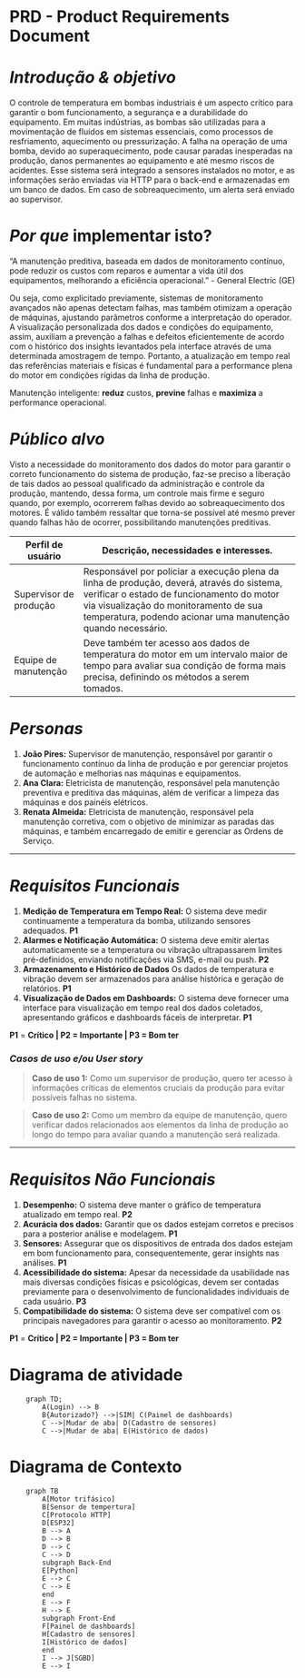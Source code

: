 # PRD - Product Requirements Document

# *Introdução & objetivo*

O controle de temperatura em bombas industriais é um aspecto crítico para garantir o bom funcionamento, a segurança e a durabilidade do equipamento. Em muitas indústrias, as bombas são utilizadas para a movimentação de fluidos em sistemas essenciais, como processos de resfriamento, aquecimento ou pressurização. A falha na operação de uma bomba, devido ao superaquecimento, pode causar paradas inesperadas na produção, danos permanentes ao equipamento e até mesmo riscos de acidentes. Esse sistema será integrado a sensores instalados no motor, e as informações serão enviadas via HTTP para o back-end e armazenadas em um banco de dados. Em caso de sobreaquecimento, um alerta será enviado ao supervisor.

# *Por que* implementar isto?

“A manutenção preditiva, baseada em dados de monitoramento contínuo, pode reduzir os custos com reparos e aumentar a vida útil dos equipamentos, melhorando a eficiência operacional.” -  General Electric (GE)

Ou seja, como explicitado previamente, sistemas de monitoramento avançados não apenas detectam falhas, mas também otimizam a operação de máquinas, ajustando parâmetros conforme a interpretação do operador. A visualização personalizada dos dados e condições do equipamento, assim, auxiliam a prevenção a falhas e defeitos eficientemente de acordo com o histórico dos insights levantados pela interface através de uma determinada amostragem de tempo. Portanto, a atualização em tempo real das referências materiais e físicas é fundamental para a performance plena do motor em condições rígidas da linha de produção.

Manutenção inteligente: **reduz** custos, **previne** falhas e **maximiza** a performance operacional. 

# ***Público alvo***

Visto a necessidade do monitoramento dos dados do motor para garantir o correto funcionamento do sistema de produção, faz-se preciso a liberação de tais dados ao pessoal qualificado da administração e controle da produção, mantendo, dessa forma, um controle mais firme e seguro quando, por exemplo, ocorrerem falhas devido ao sobreaquecimento dos motores. É válido também ressaltar que torna-se possível até mesmo prever quando falhas hão de ocorrer, possibilitando manutenções preditivas.

| **Perfil de usuário** | **Descrição, necessidades e interesses.** |
| --- | --- |
| Supervisor de produção | Responsável por policiar a execução plena da linha de produção, deverá, através do sistema, verificar o estado de funcionamento do motor via visualização do monitoramento de sua temperatura, podendo acionar uma manutenção quando necessário. |
| Equipe de manutenção | Deve também ter acesso aos dados de temperatura do motor em um intervalo maior de tempo para avaliar sua condição de forma mais precisa, definindo os métodos a serem tomados. |

# *Personas*

1. **João Pires:** Supervisor de manutenção, responsável por garantir o funcionamento contínuo da linha de produção e por gerenciar projetos de automação e melhorias nas máquinas e equipamentos.
2. **Ana Clara:** Eletricista de manutenção, responsável pela manutenção preventiva e preditiva das máquinas, além de verificar a limpeza das máquinas e dos painéis elétricos.
3. **Renata Almeida:** Eletricista de manutenção, responsável pela manutenção corretiva, com o objetivo de minimizar as paradas das máquinas, e também encarregado de emitir e gerenciar as Ordens de Serviço.

---

# *Requisitos Funcionais*

1. **Medição de Temperatura em Tempo Real:** O sistema deve medir continuamente a temperatura da bomba, utilizando sensores adequados. **P1**
3. **Alarmes e Notificação Automática:** O sistema deve emitir alertas automaticamente se a temperatura ou vibração ultrapassarem limites pré-definidos, enviando notificações via SMS, e-mail ou push. **P2**
4. **Armazenamento e Histórico de Dados** Os dados de temperatura e vibração devem ser armazenados para análise histórica e geração de relatórios. **P1**
3. **Visualização de Dados em Dashboards:** O sistema deve fornecer uma interface para visualização em tempo real dos dados coletados, apresentando gráficos e dashboards fáceis de interpretar. **P1**

**P1** = **Crítico | P2 = Importante | P3 = Bom ter**

### *Casos de uso e/ou User story*

> **Caso de uso 1:** Como um supervisor de produção, quero ter acesso à informações críticas de elementos cruciais da produção para evitar possíveis falhas no sistema.
> 

> **Caso de uso 2:** Como um membro da equipe de manutenção, quero verificar dados relacionados aos elementos da linha de produção ao longo do tempo para avaliar quando a manutenção será realizada.
> 

---

# *Requisitos Não Funcionais*

1. **Desempenho:** O sistema deve manter o gráfico de temperatura atualizado em tempo real. **P2**
2. **Acurácia dos dados:** Garantir que os dados estejam corretos e precisos para a posterior análise e modelagem. **P1**
3. **Sensores:** Assegurar que os dispositivos de entrada dos dados estejam em bom funcionamento para, consequentemente, gerar insights nas análises. **P1**
4. **Acessibilidade do sistema:** Apesar da necessidade da usabilidade nas mais diversas condições físicas e psicológicas, devem ser contadas previamente para o desenvolvimento de funcionalidades individuais de cada usuário. **P3**
5. **Compatibilidade do sistema:** O sistema deve ser compatível com os principais navegadores para garantir o acesso ao monitoramento. **P2**

**P1** = **Crítico | P2 = Importante | P3 = Bom ter**

# Diagrama de atividade

```mermaid
    graph TD;
        A(Login) --> B
        B{Autorizado?} -->|SIM| C(Painel de dashboards)
        C -->|Mudar de aba| D(Cadastro de sensores)
        C -->|Mudar de aba| E(Histórico de dados)   
```

# Diagrama de Contexto

```mermaid
    graph TB
        A[Motor trifásico]
        B[Sensor de tempertura]
        C[Protocolo HTTP]
        D[ESP32]
        B --> A
        D --> B
        D --> C
        C --> D
        subgraph Back-End
        E[Python]
        E --> C
        C --> E
        end
        E --> F
        H --> E
        subgraph Front-End
        F[Painel de dashboards]
        H[Cadastro de sensores]
        I[Histórico de dados]
        end
        I --> J[SGBD]
        E --> I
```